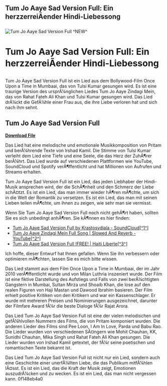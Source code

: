 ## Tum Jo Aaye Sad Version Full: Ein herzzerreiÃender Hindi-Liebessong

 
![Tum Jo Aaye Sad Version Full ^NEW^](https://encrypted-tbn1.gstatic.com/images?q=tbn:ANd9GcR3ntaPwPC4k_eDPnCMDft9HNf_wpkIqHgH2ynW9lmn-odjqngcPkCyST-F)

 
# Tum Jo Aaye Sad Version Full: Ein herzzerreiÃender Hindi-Liebessong
 
Tum Jo Aaye Sad Version Full ist ein Lied aus dem Bollywood-Film Once Upon a Time in Mumbaai, das von Tulsi Kumar gesungen wird. Es ist eine traurige Version des ursprÃ¼nglichen Liedes Tum Jo Aaye Zindagi Mein, das von Rahat Fateh Ali Khan und Tulsi Kumar gesungen wird. Das Lied drÃ¼ckt die GefÃ¼hle einer Frau aus, die ihre Liebe verloren hat und sich nach ihm sehnt.
 
## Tum Jo Aaye Sad Version Full


[**Download File**](https://www.google.com/url?q=https%3A%2F%2Fgeags.com%2F2tKi8T&sa=D&sntz=1&usg=AOvVaw00j5ZnKms2JKPtdutbfNPV)

 
Das Lied hat eine melodische und emotionale Musikkomposition von Pritam und berÃ¼hrende Texte von Irshad Kamil. Die Stimme von Tulsi Kumar verleiht dem Lied eine Tiefe und eine Seele, die das Herz der ZuhÃ¶rer berÃ¼hrt. Das Lied wurde auf verschiedenen Plattformen wie YouTube, SoundCloud und Spotify verÃ¶ffentlicht und hat Millionen von Aufrufen und Streams erhalten.
 
Tum Jo Aaye Sad Version Full ist ein Lied, das jeden Liebhaber der Hindi-Musik ansprechen wird, der die SchÃ¶nheit und den Schmerz der Liebe schÃ¤tzt. Es ist ein Lied, das man immer wieder hÃ¶ren mÃ¶chte, um sich in die Welt der Romantik zu versetzen. Es ist ein Lied, das man mit seinen Lieben teilen mÃ¶chte, um ihnen zu zeigen, wie sehr man sie vermisst.
 
Wenn Sie Tum Jo Aaye Sad Version Full noch nicht gehÃ¶rt haben, sollten Sie es sich unbedingt anhÃ¶ren. Sie kÃ¶nnen es hier finden:
 
- [Tum Jo Aaye Sad Version Full by Krastosydiala - SoundCloud\[^1^\]](https://soundcloud.com/krastosydiala/tum-jo-aaye-sad-version-full)
- [Tum Jo Aaye Zindagi Mein Full Song | Slowed And Reverb - YouTube\[^2^\]](https://www.youtube.com/watch?v=xxoxHtlNQRk)
- [Tum Jo Aaye Sad Version Full !FREE! | Haiti Liberte\[^3^\]](https://haitiliberte.com/advert/tum-jo-aaye-sad-version-full-free/)

Ich hoffe, dieser Entwurf hat Ihnen gefallen. Wenn Sie ihn verbessern oder optimieren mÃ¶chten, lassen Sie es mich bitte wissen.
  
Das Lied stammt aus dem Film Once Upon a Time in Mumbaai, der im Jahr 2010 verÃ¶ffentlicht wurde und von Milan Luthria inszeniert wurde. Der Film ist eine fiktive Darstellung des Aufstiegs und Falls von zwei berÃ¼chtigten Gangstern in Mumbai, Sultan Mirza und Shoaib Khan, die lose auf den realen Figuren von Haji Mastan und Dawood Ibrahim basieren. Der Film erhielt positive Kritiken von den Kritikern und war ein Kassenschlager. Er wurde mit mehreren Preisen und Nominierungen ausgezeichnet, darunter der Filmfare Award fÃ¼r die beste Dialoge fÃ¼r Rajat Arora.
 
Das Lied Tum Jo Aaye Sad Version Full ist eine der vielen melodischen und gefÃ¼hlvollen Nummern des Films, die von Pritam komponiert wurden. Die anderen Lieder des Films sind Pee Loon, I Am In Love, Parda und Babu Rao. Die Lieder wurden von verschiedenen SÃ¤ngern wie Mohit Chauhan, KK, Sunidhi Chauhan, Mika Singh und Rahat Fateh Ali Khan gesungen. Die Lieder wurden von Irshad Kamil getextet, der fÃ¼r seine poetischen und romantischen Texte bekannt ist.
 
Das Lied Tum Jo Aaye Sad Version Full ist nicht nur ein Lied, sondern auch eine Geschichte einer unerfÃ¼llten Liebe, die das Publikum mitfÃ¼hlen lÃ¤sst. Es ist ein Lied, das die Kraft der Musik zeigt, Emotionen auszudrÃ¼cken und zu wecken. Es ist ein Lied, das man nicht vergessen kann.
 0f148eb4a0
